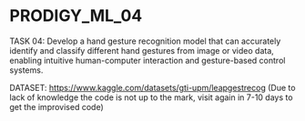 # PRODIGY_ML_04

TASK 04: Develop a hand gesture recognition model that can accurately identify and classify different hand gestures from image or video data, enabling intuitive human-computer interaction and gesture-based control systems.

DATASET: https://www.kaggle.com/datasets/gti-upm/leapgestrecog
(Due to lack of knowledge the code is not up to the mark, visit again in 7-10 days to get the improvised code)
